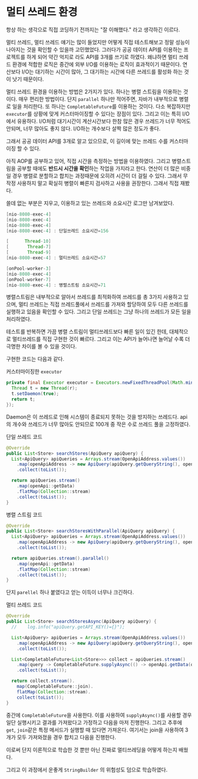 # 멀티 쓰레드 환경



항상 하는 생각으로 직접 코딩하기 전까지는 "잘 이해했다." 라고 생각하긴 이르다.

멀티 쓰레드, 멀티 쓰레드 얘기는 많이 들었지만 어떻게 직접 테스트해보고 정말 성능이 나아지는 것을 확인할 수 있을까 고민했었다. 그러다가 공공 데이터 API를 이용하는 프로젝트를 하게 되어 약간 억지로 라도 API를 3개를 쓰기로 하였다. 왜냐하면 멀티 쓰레드 환경에 적합한 로직은 중간에 외부 I/O를 이용하는 로직이 효과적이기 때문이다. 연산보다 I/O는 대기하는 시간이 많아, 그 대기하는 시간에 다른 쓰레드를 활성화 하는 것이 낫기 때문이다.

멀티 쓰레드 환경을 이용하는 방법은 2가지가 있다. 하나는 병렬 스트림을 이용하는 것이다. 매우 편리한 방법이다. 단지 `parallel` 하나만 적어주면, 자바가 내부적으로 병렬로 일을 처리한다. 또 하나는 `CompletableFuture`를 이용하는 것이다. 다소 복잡하지만 `executor`를 상황에 맞게 커스터마이징할 수 있다는 장점이 있다. 그리고 이는 특히 I/O에서 유용하다. I/O처럼 대기시간이 계산시간보다 한참 많은 경우 쓰레드가 너무 적어도 안되며, 너무 많아도 좋지 않다. I/O하는 개수보다 살짝 많은 정도가 좋다.

그래서 공공 데이터 API를  3개로 알고 있으므로, 이 길이에 맞는 쓰레드 수를 커스터마이징 할 수 있다.

아직 AOP를 공부하고 있어, 직접 시간을 측정하는 방법을 이용하였다. 그리고 병렬스트림을 공부할 때에도 **반드시 시간을 확인**하는 작업을 가지라고 한다. 연산이 더 많은 비중일 경우 병렬로 분할하고 합치는 과정때문에 오히려 시간이 더 걸릴 수 있다. 그래서 무작정 사용하지 말고 확실히 병렬이 빠른지 검사하고 사용을 권장한다. 그래서 직접 재봤다.



쓸데 없는 부분은 지우고, 이용하고 있는 쓰레드와 소요시간 로그만 남겨보았다.

```java
[nio-8080-exec-4]
[nio-8080-exec-4]
[nio-8080-exec-4]
[nio-8080-exec-4] : 단일쓰레드 소요시간=156

[      Thread-10]
[       Thread-7]
[       Thread-9]
[nio-8080-exec-4] : 멀티쓰레드 소요시간=57

[onPool-worker-3]
[nio-8080-exec-4]
[onPool-worker-7]
[nio-8080-exec-4] : 병렬스트림 소요시간=71
```

병렬스트림은 내부적으로 알아서 쓰레드를 최적화하여 쓰레드를 총 3가지 사용하고 있으며, 멀티 쓰레드는 직접 쓰레드풀에서 쓰레드를 가져와 할당하여 모두 다른 쓰레드를 실행하고 있음을 확인할 수 있다. 그리고 단일 쓰레드는 그냥 하나의 쓰레드가 모든 일을 처리하였다.

테스트를 반복하면 가끔 병렬 스트림이 멀티쓰레드보다 빠른 일이 있긴 한데, 대체적으로 멀티쓰레드를 직접 구현한 것이 빠르다. 그리고 이는 API가 늘어나면 늘어날 수록 더 극명한 차이를 볼 수 있을 것이다.



구현한 코드는 다음과 같다.

커스터마이징한 `executor`

```java
private final Executor executor = Executors.newFixedThreadPool(Math.min(OpenApiAddress.values().length, 100), r -> {
  Thread t = new Thread(r);
  t.setDaemon(true);
  return t;
});
```

Daemon은 이 쓰레드로 인해 시스템이 종료되지 못하는 것을 방지하는 쓰레드다.  api의 개수와 쓰레드가 너무 많아도 안되므로 100개 중 작은 수로 쓰레드 풀을 고정하였다.



단일 쓰레드 코드

```java
@Override
public List<Store> searchStores(ApiQuery apiQuery) {
  List<ApiQuery> apiQueries = Arrays.stream(OpenApiAddress.values())
    .map(openApiAddress -> new ApiQuery(apiQuery.getQueryString(), openApiAddress))
    .collect(toList());

  return apiQueries.stream()
    .map(openApi::getData)
    .flatMap(Collection::stream)
    .collect(toList());
}
```



병렬 스트림 코드

```java
@Override
public List<Store> searchStoresWithParallel(ApiQuery apiQuery) {
  List<ApiQuery> apiQueries = Arrays.stream(OpenApiAddress.values())
    .map(openApiAddress -> new ApiQuery(apiQuery.getQueryString(), openApiAddress))
    .collect(toList());

  return apiQueries.stream().parallel()
    .map(openApi::getData)
    .flatMap(Collection::stream)
    .collect(toList());
}
```

단지 `parellel` 하나 붙였다고 얻는 이득이 너무나 크긴하다. 



멀티 쓰레드 코드

```java
@Override
public List<Store> searchStoresAsync(ApiQuery apiQuery) {
  //	log.info("apiQuery.getAPI_KEY()={}");

  List<ApiQuery> apiQueries = Arrays.stream(OpenApiAddress.values())
    .map(openApiAddress -> new ApiQuery(apiQuery.getQueryString(), openApiAddress))
    .collect(toList());

  List<CompletableFuture<List<Store>>> collect = apiQueries.stream()
    .map(query -> CompletableFuture.supplyAsync(() -> openApi.getData(query), executor))
    .collect(toList());

  return collect.stream().
    map(CompletableFuture::join).
    flatMap(Collection::stream).
    collect(toList());
}
```

중간에 `CompletableFuture`을 사용한다. 이를 사용하여 `supplyAsync()`를 사용할 경우 일단 실행시키고 결과를 가져왔다고 가정하고 다음을 마저 진행한다. 그리고 추후에 `get`, `join`같은 특정 메서드가 실행할 때 있다면 가져온다. 여기서는 join을 사용하여 3개가 모두 가져와졌을 경우 합치고 다음을 진행한다.



이로써 단지 이론적으로 학습한 것 뿐만 아닌 진짜로 멀티쓰레딩을 어떻게 하는지 배웠다.

그리고 이 과정에서 운좋게 `StringBuilder` 의 위험성도 덤으로 학습하였다.